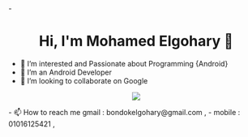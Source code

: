 -<h1 align="center">Hi, I'm Mohamed Elgohary 👋</h1>
- 👀 I’m interested and Passionate about Programming {Android}  
- 🌱 I’m an Android Developer
- 💞️ I’m looking to collaborate on Google 
<p align="center">
    <a href="[https://www.linkedin.com/in/mohamedabusrea](https://www.linkedin.com/in/mohamed-elgohary-9b88aa21a/)"><img src="https://img.shields.io/badge/linkedin-%230177B5?style=flat&logo=linkedin&logoColor=white"/></a></p>
- 📫 How to reach me gmail : bondokelgohary@gmail.com ,
-  mobile : 01016125421 , 
<!---
MohamedElgohary88/MohamedElgohary88 is a ✨ special ✨ repository because its `README.md` (this file) appears on your GitHub profile.
You can click the Preview link to take a look at your changes.
--->
